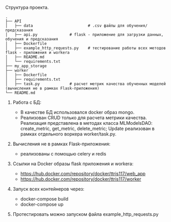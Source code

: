 Структура проекта.

    .
    ├── API
    │   ├── data          		        # .csv файлы для обучения/предсказания
    │   ├── api.py    			# flask - приложение для загрузки данных, обучения и предсказания
    │   ├── Dockerfile    	
    │   ├── example_http_requests.py  	# тестирование работы всех методов flask - приложения и workera
    │   ├── README.md    		
    │   └── requirements.txt             
    ├── my_app_storage			
    ├── worker				
    │   ├── Dockerfile           		
    │   ├── requirements.txt   
    │   ├── task.py  			# расчет метрик качества обученных моделей (вычисления не в рамках Flask-приложения)
    └── README.md


1. Работа с БД: 
	- В качестве БД использовался docker образ mongo.
	- Реализован CRUD только для расчета метрики качества. Реализация представлена в методах класса MLModelsDAO: create_metric, get_metric, delete_metric; Update реализован в рамках отдельного воркера worker/task.py.

2. Вычисления не в рамках Flask-приложения:
	- реализованы с помощью celery и redis

3. Ссылки на Docker образы flask приложения и workera:
	- https://hub.docker.com/repository/docker/ttris117/web_app
	- https://hub.docker.com/repository/docker/ttris117/worker

4. Запуск всех контейнеров через:
	- docker-compose build
	- docker-compose up

5. Протестировать можно запуском файла example_http_requests.py
